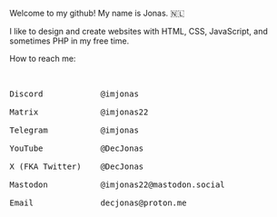 Welcome to my github! My name is Jonas. 🇳🇱

I like to design and create websites with HTML, CSS, JavaScript, and sometimes PHP in my free time.

How to reach me:

<pre>


Discord            @imjonas

Matrix             @imjonas22

Telegram           @imjonas

YouTube            @DecJonas

X (FKA Twitter)    @DecJonas

Mastodon           @imjonas22@mastodon.social

Email              decjonas@proton.me
</pre>
